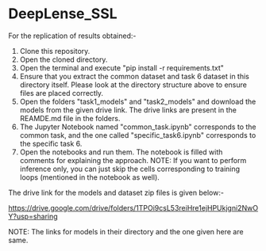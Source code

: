 # DeepLense_SSL

For the replication of results obtained:-
 1. Clone this repository.
 2. Open the cloned directory.
 3. Open the terminal and execute "pip install -r requirements.txt"
 4. Ensure that you extract the common dataset and task 6 dataset in this directory itself. Please look at the directory structure above to ensure files are placed correctly.
 5. Open the folders "task1_models" and "task2_models" and download the models from the given drive link. The drive links are present in the REAMDE.md file in the folders.
 6. The Jupyter Notebook named "common_task.ipynb" corresponds to the common task, and the one called "specific_task6.ipynb" corresponds to the specific task 6.
 7. Open the notebooks and run them. The notebook is filled with comments for explaining the approach. NOTE: If you want to perform inference only, you can just skip the cells corresponding to training loops (mentioned in the notebook as well).

The drive link for the models and dataset zip files is given below:-

https://drive.google.com/drive/folders/1TPOi9csL53reiHre1ejHPUkjgni2NwOY?usp=sharing

NOTE: The links for models in their directory and the one given here are same.
